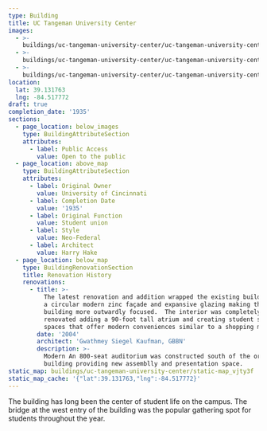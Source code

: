 ```yaml
---
type: Building
title: UC Tangeman University Center
images:
  - >-
    buildings/uc-tangeman-university-center/uc-tangeman-university-center-0_dgjsbd
  - >-
    buildings/uc-tangeman-university-center/uc-tangeman-university-center-1_vwgj1a
  - >-
    buildings/uc-tangeman-university-center/uc-tangeman-university-center-2_gqpp0d
location:
  lat: 39.131763
  lng: -84.517772
draft: true
completion_date: '1935'
sections:
  - page_location: below_images
    type: BuildingAttributeSection
    attributes:
      - label: Public Access
        value: Open to the public
  - page_location: above_map
    type: BuildingAttributeSection
    attributes:
      - label: Original Owner
        value: University of Cincinnati
      - label: Completion Date
        value: '1935'
      - label: Original Function
        value: Student union
      - label: Style
        value: Neo-Federal
      - label: Architect
        value: Harry Hake
  - page_location: below_map
    type: BuildingRenovationSection
    title: Renovation History
    renovations:
      - title: >-
          The latest renovation and addition wrapped the existing building with
          a circular modern zinc façade and expansive glazing making the
          building more outwardly focused.  The interior was completely
          renovated adding a 90-foot tall atrium and creating student support
          spaces that offer modern conveniences similar to a shopping mall.
        date: '2004'
        architect: 'Gwathmey Siegel Kaufman, GBBN'
        description: >-
          Modern An 800-seat auditorium was constructed south of the original
          building providing new assemblly and presentation space.
static_map: buildings/uc-tangeman-university-center/static-map_vjty3f
static_map_cache: '{"lat":39.131763,"lng":-84.517772}'
---
```


The building has long been the center of student life on the campus. The bridge at the west entry of the building was the popular gathering spot for students throughout the year.

